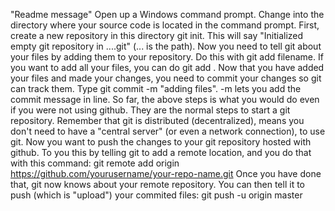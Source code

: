 "Readme message"
Open up a Windows command prompt.
Change into the directory where your source code is located in the command prompt.
First, create a new repository in this directory git init. This will say "Initialized empty git repository in ....git" (... is the path).
Now you need to tell git about your files by adding them to your repository. Do this with git add filename. If you want to add all your files, you can do git add .
Now that you have added your files and made your changes, you need to commit your changes so git can track them. Type git commit -m "adding files". -m lets you add the commit message in line.
So far, the above steps is what you would do even if you were not using github. They are the normal steps to start a git repository. Remember that git is distributed (decentralized), means you don't need to have a "central server" (or even a network connection), to use git.
Now you want to push the changes to your git repository hosted with github. To you this by telling git to add a remote location, and you do that with this command:
git remote add origin https://github.com/yourusername/your-repo-name.git
Once you have done that, git now knows about your remote repository. You can then tell it to push (which is "upload") your commited files:
git push -u origin master
